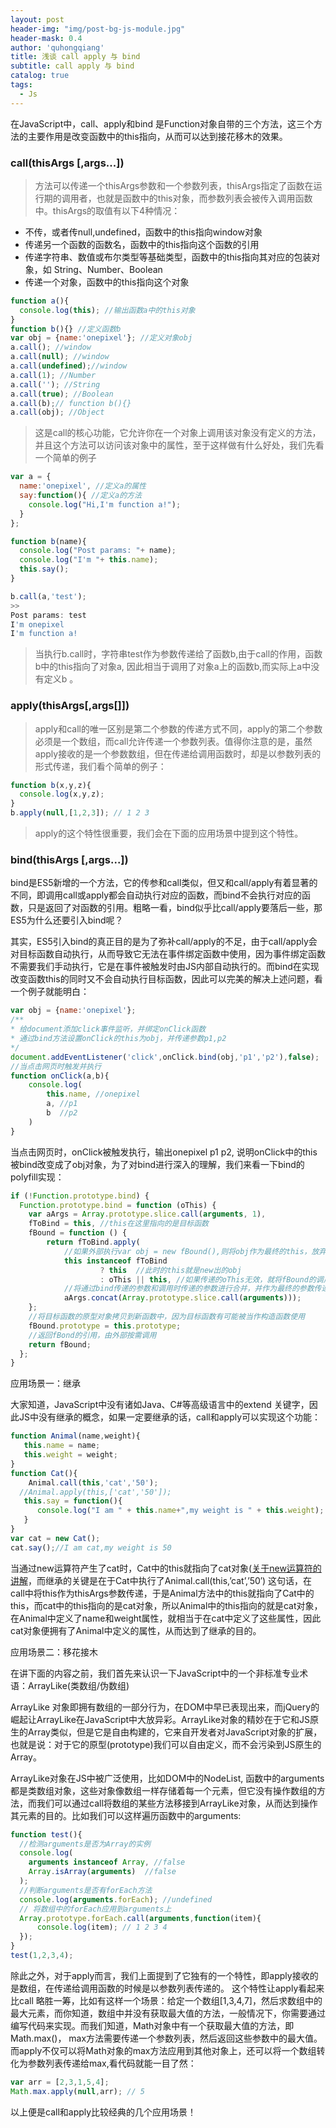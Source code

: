 ```yaml
---
layout: post
header-img: "img/post-bg-js-module.jpg"
header-mask: 0.4
author: 'quhongqiang'
title: 浅谈 call apply 与 bind
subtitle: call apply 与 bind
catalog: true
tags: 
  - Js
---
```


在JavaScript中，call、apply和bind 是Function对象自带的三个方法，这三个方法的主要作用是改变函数中的this指向，从而可以达到接花移木的效果。
### call(thisArgs [,args...])

> 方法可以传递一个thisArgs参数和一个参数列表，thisArgs指定了函数在运行期的调用者，也就是函数中的this对象，而参数列表会被传入调用函数中。thisArgs的取值有以下4种情况：

- 不传，或者传null,undefined，函数中的this指向window对象
- 传递另一个函数的函数名，函数中的this指向这个函数的引用
- 传递字符串、数值或布尔类型等基础类型，函数中的this指向其对应的包装对象，如 String、Number、Boolean
- 传递一个对象，函数中的this指向这个对象

```javascript
function a(){
  console.log(this); //输出函数a中的this对象
}
function b(){} //定义函数b
var obj = {name:'onepixel'}; //定义对象obj
a.call(); //window
a.call(null); //window
a.call(undefined);//window
a.call(1); //Number
a.call(''); //String
a.call(true); //Boolean
a.call(b);// function b(){}
a.call(obj); //Object
```
> 这是call的核心功能，它允许你在一个对象上调用该对象没有定义的方法，并且这个方法可以访问该对象中的属性，至于这样做有什么好处，我们先看一个简单的例子

```javascript
var a = {
  name:'onepixel', //定义a的属性
  say:function(){ //定义a的方法
    console.log("Hi,I'm function a!");
  }
};

function b(name){
  console.log("Post params: "+ name);
  console.log("I'm "+ this.name);
  this.say();
}

b.call(a,'test');
>>
Post params: test
I'm onepixel
I'm function a!
```
> 当执行b.call时，字符串test作为参数传递给了函数b,由于call的作用，函数b中的this指向了对象a, 因此相当于调用了对象a上的函数b,而实际上a中没有定义b 。

### apply(thisArgs[,args[]])

> apply和call的唯一区别是第二个参数的传递方式不同，apply的第二个参数必须是一个数组，而call允许传递一个参数列表。值得你注意的是，虽然apply接收的是一个参数数组，但在传递给调用函数时，却是以参数列表的形式传递，我们看个简单的例子：

```javascript
function b(x,y,z){
  console.log(x,y,z);
}
b.apply(null,[1,2,3]); // 1 2 3
```
> apply的这个特性很重要，我们会在下面的应用场景中提到这个特性。

### bind(thisArgs [,args...])

bind是ES5新增的一个方法，它的传参和call类似，但又和call/apply有着显著的不同，即调用call或apply都会自动执行对应的函数，而bind不会执行对应的函数，只是返回了对函数的引用。粗略一看，bind似乎比call/apply要落后一些，那ES5为什么还要引入bind呢？

其实，ES5引入bind的真正目的是为了弥补call/apply的不足，由于call/apply会对目标函数自动执行，从而导致它无法在事件绑定函数中使用，因为事件绑定函数不需要我们手动执行，它是在事件被触发时由JS内部自动执行的。而bind在实现改变函数this的同时又不会自动执行目标函数，因此可以完美的解决上述问题，看一个例子就能明白：

```javascript
var obj = {name:'onepixel'};
/**
* 给document添加click事件监听，并绑定onClick函数
* 通过bind方法设置onClick的this为obj，并传递参数p1,p2
*/
document.addEventListener('click',onClick.bind(obj,'p1','p2'),false);
//当点击网页时触发并执行
function onClick(a,b){
    console.log(
        this.name, //onepixel
        a, //p1
        b  //p2
    )
}
```
当点击网页时，onClick被触发执行，输出onepixel p1 p2, 说明onClick中的this被bind改变成了obj对象，为了对bind进行深入的理解，我们来看一下bind的polyfill实现：

```javascript
if (!Function.prototype.bind) {
  Function.prototype.bind = function (oThis) {
    var aArgs = Array.prototype.slice.call(arguments, 1),
    fToBind = this, //this在这里指向的是目标函数
    fBound = function () {
        return fToBind.apply(
            //如果外部执行var obj = new fBound(),则将obj作为最终的this，放弃使用oThis
            this instanceof fToBind
                    ? this  //此时的this就是new出的obj
                    : oThis || this, //如果传递的oThis无效，就将fBound的调用者作为this
            //将通过bind传递的参数和调用时传递的参数进行合并，并作为最终的参数传递
            aArgs.concat(Array.prototype.slice.call(arguments)));
    };
    //将目标函数的原型对象拷贝到新函数中，因为目标函数有可能被当作构造函数使用
    fBound.prototype = this.prototype;
    //返回fBond的引用，由外部按需调用
    return fBound;
  };
}
```
应用场景一：继承

大家知道，JavaScript中没有诸如Java、C#等高级语言中的extend 关键字，因此JS中没有继承的概念，如果一定要继承的话，call和apply可以实现这个功能：
```javascript
function Animal(name,weight){
   this.name = name;
   this.weight = weight;
}
function Cat(){
    Animal.call(this,'cat','50');
  //Animal.apply(this,['cat','50']);
   this.say = function(){
      console.log("I am " + this.name+",my weight is " + this.weight);
   }
}
var cat = new Cat();
cat.say();//I am cat,my weight is 50
```

当通过new运算符产生了cat时，Cat中的this就指向了cat对象([关于new运算符的讲解](http://www.cnblogs.com/onepixel/p/5043523.html)，而继承的关键是在于Cat中执行了Animal.call(this,’cat’,’50′) 这句话，在call中将this作为thisArgs参数传递，于是Animal方法中的this就指向了Cat中的this，而cat中的this指向的是cat对象，所以Animal中的this指向的就是cat对象，在Animal中定义了name和weight属性，就相当于在cat中定义了这些属性，因此cat对象便拥有了Animal中定义的属性，从而达到了继承的目的。

应用场景二：移花接木

在讲下面的内容之前，我们首先来认识一下JavaScript中的一个非标准专业术语：ArrayLike(类数组/伪数组)

ArrayLike 对象即拥有数组的一部分行为，在DOM中早已表现出来，而jQuery的崛起让ArrayLike在JavaScript中大放异彩。ArrayLike对象的精妙在于它和JS原生的Array类似，但是它是自由构建的，它来自开发者对JavaScript对象的扩展，也就是说：对于它的原型(prototype)我们可以自由定义，而不会污染到JS原生的Array。

ArrayLike对象在JS中被广泛使用，比如DOM中的NodeList, 函数中的arguments都是类数组对象，这些对象像数组一样存储着每一个元素，但它没有操作数组的方法，而我们可以通过call将数组的某些方法移接到ArrayLike对象，从而达到操作其元素的目的。比如我们可以这样遍历函数中的arguments:

```javascript
function test(){
  //检测arguments是否为Array的实例
  console.log(
    arguments instanceof Array, //false
    Array.isArray(arguments)  //false
  );
  //判断arguments是否有forEach方法
  console.log(arguments.forEach); //undefined
  // 将数组中的forEach应用到arguments上
  Array.prototype.forEach.call(arguments,function(item){
      console.log(item); // 1 2 3 4
  });
}
test(1,2,3,4);
```
除此之外，对于apply而言，我们上面提到了它独有的一个特性，即apply接收的是数组，在传递给调用函数的时候是以参数列表传递的。 这个特性让apply看起来比call 略胜一筹，比如有这样一个场景：给定一个数组[1,3,4,7]，然后求数组中的最大元素，而你知道，数组中并没有获取最大值的方法，一般情况下，你需要通过编写代码来实现。而我们知道，Math对象中有一个获取最大值的方法，即Math.max()， max方法需要传递一个参数列表，然后返回这些参数中的最大值。而apply不仅可以将Math对象的max方法应用到其他对象上，还可以将一个数组转化为参数列表传递给max,看代码就能一目了然：

```javascript
var arr = [2,3,1,5,4];
Math.max.apply(null,arr); // 5
```

以上便是call和apply比较经典的几个应用场景！